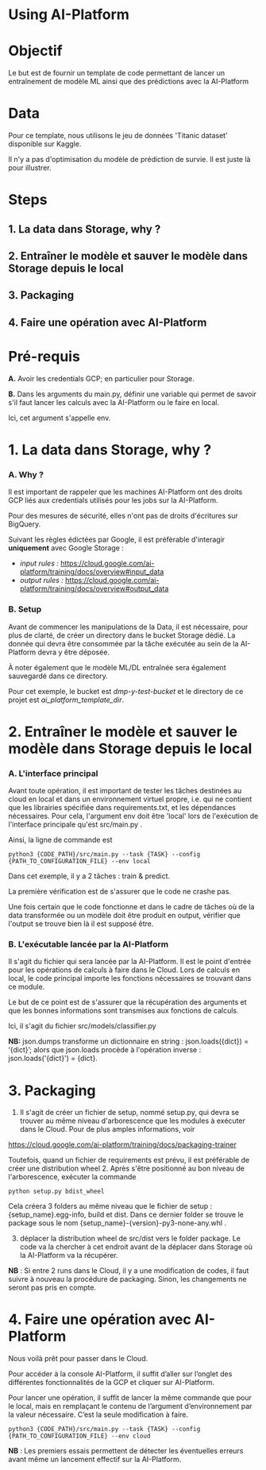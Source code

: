 # Using AI-Platform

# Objectif

Le but est de fournir un template de code permettant de lancer un entraînement de modèle ML ainsi que des prédictions
avec la AI-Platform

# Data
Pour ce template, nous utilisons le jeu de données 'Titanic dataset' disponible sur Kaggle.

Il n'y a pas d'optimisation du modèle de prédiction de survie. Il est juste là pour illustrer.

# Steps

## 1. La data dans Storage, why ? 
## 2. Entraîner le modèle et sauver le modèle dans Storage depuis le local
## 3. Packaging
## 4. Faire une opération avec AI-Platform

# Pré-requis

**A.** Avoir les credentials GCP; en particulier pour Storage. 

**B.** Dans les arguments du main.py, définir une variable qui permet de savoir s'il faut lancer les calculs avec la 
AI-Platform ou le faire en local.

Ici, cet argument s'appelle env.

# 1. La data dans Storage, why ? 
### A. Why ?
Il est important de rappeler que les machines AI-Platform ont des droits GCP liés aux credentials utilisés pour les 
jobs sur la AI-Platform.

Pour des mesures de sécurité, elles n'ont pas de droits d'écritures sur BigQuery.

Suivant les règles édictées par Google, il est préfèrable d'interagir **uniquement** avec Google Storage : 
- *input rules :* https://cloud.google.com/ai-platform/training/docs/overview#input_data
- *output rules :* https://cloud.google.com/ai-platform/training/docs/overview#output_data

### B. Setup
Avant de commencer les manipulations de la Data, il est nécessaire, pour plus de clarté, de créer un directory 
dans le bucket Storage dédié. La donnée qui devra être consommée par la tâche exécutée au sein de la AI-Platform
devra y être déposée.

À noter également que le modèle ML/DL entraînée sera également sauvegardé dans ce directory.

Pour cet exemple, le bucket est *dmp-y-test-bucket* et le directory de ce projet est 
*ai_platform_template_dir*.


# 2. Entraîner le modèle et sauver le modèle dans Storage depuis le local
### A. L'interface principal
Avant toute opération, il est important de tester les tâches destinées au cloud en local et dans un environnement 
virtuel propre, i.e. qui ne contient que les librairies spécifiée dans requirements.txt, et les dépendances nécessaires.
Pour cela, l'argument env doit être 'local' lors de l'exécution de l'interface principale qu'est src/main.py .

Ainsi, la ligne de commande est 
```
python3 {CODE_PATH}/src/main.py --task {TASK} --config {PATH_TO_CONFIGURATION_FILE} --env local
```

Dans cet exemple, il y a 2 tâches : train & predict.

La première vérification est de s'assurer que le code ne crashe pas.

Une fois certain que le code fonctionne et dans le cadre de tâches où de la data transformée ou un modèle doit être 
produit en output, vérifier que l'output se trouve bien là il est supposé être.

### B. L'exécutable lancée par la AI-Platform
Il s'agit du fichier qui sera lancée par la AI-Platform. Il est le point d'entrée pour les opérations de calculs à faire 
dans le Cloud. Lors de calculs en local, le code principal importe les fonctions nécessaires se trouvant dans ce module.

Le but de ce point est de s'assurer que la récupération des arguments et que les bonnes informations sont transmises aux 
fonctions de calculs.

Ici, il s'agit du fichier src/models/classifier.py

**NB:** json.dumps transforme un dictionnaire en string : json.loads({dict}) = ‘{dict}’; 
alors que json.loads procède à l'opération inverse : json.loads('{dict}') = {dict}.            

# 3. Packaging
1. Il s'agit de créer un fichier de setup, nommé setup.py, qui devra se trouver au même niveau d'arborescence que les 
modules à exécuter dans le Cloud. Pour de plus amples informations, voir

https://cloud.google.com/ai-platform/training/docs/packaging-trainer 

Toutefois, quand un fichier de requirements est prévu, il est préférable de créer une distribution wheel 
2. Après s'être positionné au bon niveau de l'arborescence, exécuter la commande 
```
python setup.py bdist_wheel
```
Cela créera 3 folders au même niveau que le fichier de setup : {setup_name}.egg-info, build et dist. 
Dans ce dernier folder se trouve le package sous le nom {setup_name}-{version}-py3-none-any.whl .

3. déplacer la distribution wheel de src/dist vers le folder package. Le code va la chercher  à cet endroit
avant de la déplacer dans Storage où la AI-Platform va la récupérer.

**NB** : Si entre 2 runs dans le Cloud, il y a une modification de codes, il faut suivre à nouveau la procédure de 
packaging. Sinon, les changements ne seront pas pris en compte.
# 4. Faire une opération avec AI-Platform
Nous voilà prêt pour passer dans le Cloud.

Pour accéder à la console AI-Platform, il suffit d’aller sur l’onglet des différentes fonctionnalités de la GCP et 
cliquer sur AI-Platform. 

Pour lancer une opération, il suffit de lancer la même commande que pour le local, mais en remplaçant le contenu de 
l’argument d’environnement par la valeur nécessaire. C’est la seule modification à faire. 
```
python3 {CODE_PATH}/src/main.py --task {TASK} --config {PATH_TO_CONFIGURATION_FILE} --env cloud
```

**NB** : Les premiers essais permettent de détecter les éventuelles erreurs avant même un lancement effectif sur la 
AI-Platform.

